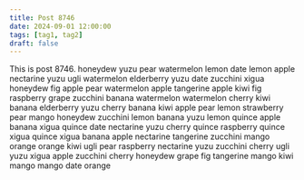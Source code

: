 ```yaml
---
title: Post 8746
date: 2024-09-01 12:00:00
tags: [tag1, tag2]
draft: false
---
```

This is post 8746.
honeydew
yuzu
pear
watermelon
lemon
date
lemon
apple
nectarine
yuzu
ugli
watermelon
elderberry
yuzu
date
zucchini
xigua
honeydew
fig
apple
pear
watermelon
apple
tangerine
apple
kiwi
fig
raspberry
grape
zucchini
banana
watermelon
watermelon
cherry
kiwi
banana
elderberry
yuzu
cherry
banana
kiwi
apple
pear
lemon
strawberry
pear
mango
honeydew
zucchini
lemon
banana
yuzu
lemon
quince
apple
banana
xigua
quince
date
nectarine
yuzu
cherry
quince
raspberry
quince
xigua
quince
xigua
banana
apple
nectarine
tangerine
zucchini
mango
orange
orange
kiwi
ugli
pear
raspberry
nectarine
yuzu
zucchini
cherry
ugli
yuzu
xigua
apple
zucchini
cherry
honeydew
grape
fig
tangerine
mango
kiwi
mango
mango
date
orange
